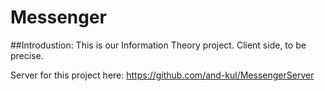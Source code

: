 # Messenger
##Introdustion:
This is our Information Theory project. Client side, to be precise.

Server for this project here: https://github.com/and-kul/MessengerServer
